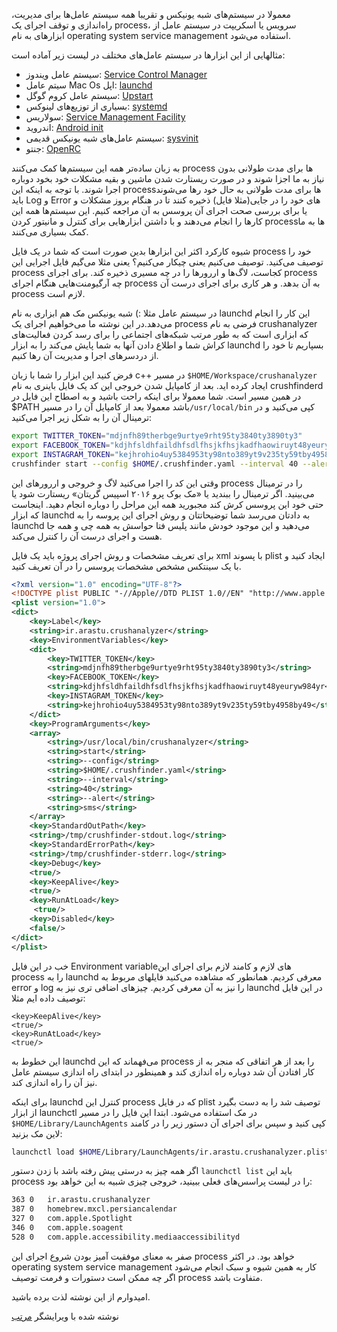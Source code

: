 معمولا در سیستم‌های شبه یونیکس و تقریبا همه سیستم عامل‌ها برای مدیریت، راه‌اندازی و توقف اجرای یک process، سرویس یا اسکریپت در سیستم عامل از ابزارهای به نام operating system service management استفاده می‌شود.

مثالهایی از این ابزارها در سیستم عامل‌های مختلف در لیست زیر آماده است:

+ سیستم عامل ویندوز: [Service Control Manager](https://en.wikipedia.org/wiki/Service_Control_Manager)
+ سیتم عامل Mac Os اپل: [launchd](https://en.wikipedia.org/wiki/Launchd)
+ سیستم عامل کروم گوگل: [Upstart](https://en.wikipedia.org/wiki/Upstart)
+ بسیاری از توزیع‌های لینوکس: [systemd](https://en.wikipedia.org/wiki/Systemd)
+ سولاریس: [Service Management Facility](https://en.wikipedia.org/wiki/Service_Management_Facility)
+ اندروید: [Android init](http://elinux.org/Android_Booting#.27init.27)
+ سیستم عامل‌های شبه یونیکس قدیمی: [sysvinit](https://en.wikipedia.org/wiki/Sysvinit)
+ جنتو: [OpenRC](https://en.wikipedia.org/wiki/OpenRC)

به زبان ساده‌تر همه این سیستم‌ها کمک می‌کنند  process ها  برای مدت طولانی  بدون نیاز به ما اجزا شوند و در صورت ریستارت شدن ماشین و بقیه مشکلات خود بخود دوباره اجرا شوند. با توجه به اینکه این processها برای مدت طولانی به حال خود رها می‌شوند باید Log و Error های خود را در جایی(مثلا فایل) ذخیره کنند تا در هنگام بروز مشکلات و یا برای بررسی صحت اجرای آن پروسس به آن مراجعه کنیم. این سیستم‌ها همه این کارها را انجام می‌دهند و با داشتن ابزارهایی برای کنترل و مانیتور کردن processها به ما کمک بسیاری می‌کنند.

شیوه کارکرد اکثر این ابزارها بدین صورت است که شما در یک فایل process خود را توصیف می‌کنید. توصیف می‌کنیم یعنی چیکار می‌کنیم؟ یعنی مثلا می‌گیم فایل اجرایی این process کجاست، لاگ‌ها و اررورها را در چه مسیری ذخیره کند. برای اجرای process چه آرگیومنت‌هایی هنگام اجرای process به آن بدهد. و هر کاری برای اجرای درست آن process لازم است.

در سیستم عامل مثلا :) شبه یونیکس مک هم ابزاری به نام launchd این کار را انجام می‌دهد.در این نوشته ما می‌خواهیم اجرای یک process فرضی به نام crushanalyzer که ابزاری است که به طور مرتب شبکه‌های اجتماعی را برای رسد کردن فعالیت‌های کراش شما و اطلاع دادن آنها به شما پایش می‌کند را به ابزار launchd بسپاریم تا خود را از دردسر‌های اجرا و مدیریت آن رها کنیم.

فرض کنید این ابزار را شما با زبان  c++ در مسیر ```$HOME/Workspace/crushanalyzer``` ایجاد کرده اید. بعد از کامپایل شدن خروجی این کد یک فایل باینری به نام crushfinderd در همین مسیر است. شما معمولا برای اینکه راحت باشید و به اصطاح این فایل در $PATH باشد معمولا بعد از کامپایل آن را در مسیر```/usr/local/bin``` کپی می‌کنید و در ترمینال آن را به شکل زیر اجرا می‌کنید:

```bash
export TWITTER_TOKEN="mdjnfh89therbge9urtye9rht95ty3840ty3890ty3"
export FACEBOOK_TOKEN="kdjhfsldhfaildhfsdlfhsjkfhsjkadfhaowiruyt48yeuryw984yr"
export INSTAGRAM_TOKEN="kejhrohio4uy5384953ty98nto389yt9v235ty59tby4958by49"
crushfinder start --config $HOME/.crushfinder.yaml --interval 40 --alert sms
```

وقتی این کد را اجرا می‌کنید لاگ و خروجی و اررور‌های این process را در ترمینال می‌بینید. اگر ترمینال را ببندید یا «مک بوک پرو ۲۰۱۶ اسپیس گریتان» ریستارت شود یا حتی خود این پروسس کرش کند مجبورید همه این مراحل را دوباره انجام دهید.
اینجاست که ابزار launchd به دادتان می‌رسد شما توضیحاتتان و روش اجرای این پروسه را به launchd می‌دهید و این موجود خودش مانند پلیس فتا حواسش به همه چی و همه جا هست و اجرای درست آن را کنترل می‌کند.

برای تعریف مشخصات و روش اجرای پروژه باید یک فایل xml با پسوند plist ایجاد کنید و با یک سینتکس مشخص مشخصات پروسس را در آن تعریف کنید.

```xml
<?xml version="1.0" encoding="UTF-8"?>
<!DOCTYPE plist PUBLIC "-//Apple//DTD PLIST 1.0//EN" "http://www.apple.com/DTDs/PropertyList-1.0.dtd">
<plist version="1.0">
<dict>
    <key>Label</key>
    <string>ir.arastu.crushanalyzer</string>
    <key>EnvironmentVariables</key>
    <dict>
        <key>TWITTER_TOKEN</key>
        <string>mdjnfh89therbge9urtye9rht95ty3840ty3890ty3</string>
        <key>FACEBOOK_TOKEN</key>
        <string>kdjhfsldhfaildhfsdlfhsjkfhsjkadfhaowiruyt48yeuryw984yr</string>
        <key>INSTAGRAM_TOKEN</key>
        <string>kejhrohio4uy5384953ty98nto389yt9v235ty59tby4958by49</string>
    </dict>
    <key>ProgramArguments</key>
    <array>
        <string>/usr/local/bin/crushanalyzer</string>
        <string>start</string>
        <string>--config</string>
        <string>$HOME/.crushfinder.yaml</string>
        <string>--interval</string>
        <string>40</string>
        <string>--alert</string>
        <string>sms</string>
    </array>
    <key>StandardOutPath</key>
    <string>/tmp/crushfinder-stdout.log</string>
    <key>StandardErrorPath</key>
    <string>/tmp/crushfinder-stderr.log</string>
    <key>Debug</key>
    <true/>
    <key>KeepAlive</key>
    <true/>
    <key>RunAtLoad</key>
	 <true/>
    <key>Disabled</key>
    <false/>
</dict>
</plist>
```

خب در این فایل Environment variableهای لازم و کامند لازم برای اجرای این process را به launchd معرفی کردیم. همانطور که مشاهده می‌کنید فایلهای مربوط به error و log را نیز به آن معرفی کردیم.
چیزهای اضافی تری نیز به launchd در این فایل توصیف داده ایم مثلا:

```
<key>KeepAlive</key>
<true/>
<key>RunAtLoad</key>
<true/>
```


این خطوط به launchd می‌فهماند که این process را بعد از هر اتفاقی که منجر به از کار افتادن آن شد دوباره راه اندازی کند و همینطور در ابتدای راه اندازی سیستم عامل نیز آن را راه اندازی کند.

برای اینکه launchd کنترل این process که در فایل plist توصیف شد را به دست بگیرد از ابزار launchctl در مک استفاده می‌شود. ابتدا این فایل را در مسیر ```$HOME/Library/LaunchAgents``` کپی کنید و سپس برای اجرای آن دستور زیر را در کامند لاین مک بزنید:
```bash
launchctl load $HOME/Library/LaunchAgents/ir.arastu.crushanalyzer.plist
```

اگر همه چیز به درستی پیش رفته باشد با زدن دستور ```launchctl list``` باید این process را در لیست پراسس‌های فعلی ببینید، خروجی چیزی شبیه به این خواهد بود:
```bash
363	0	ir.arastu.crushanalyzer
387	0	homebrew.mxcl.persiancalendar
327	0	com.apple.Spotlight
346	0	com.apple.soagent
528	0	com.apple.accessibility.mediaaccessibilityd
```

صفر به معنای موفقیت آمیز بودن شروع اجرای این process خواهد بود.
در اکثر operating system service management کار به همین شیوه و سبک انجام می‌شود اگر چه ممکن است دستورات و فرمت توصیف process متفاوت باشد.

امیدوارم از این نوشته لذت برده باشید.


نوشته شده با ویرایشگر [مرتب](http://www.sobhe.ir/moratab/)
